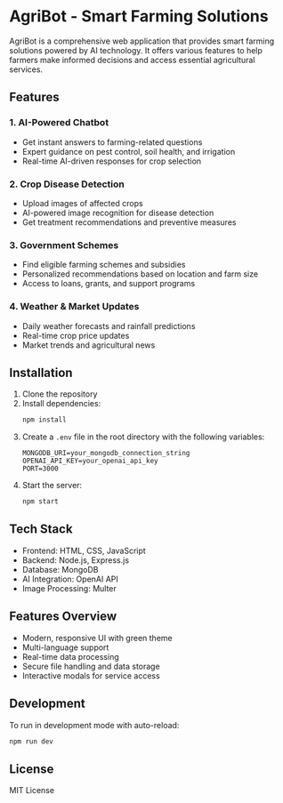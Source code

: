 # AgriBot - Smart Farming Solutions

AgriBot is a comprehensive web application that provides smart farming solutions powered by AI technology. It offers various features to help farmers make informed decisions and access essential agricultural services.

## Features

### 1. AI-Powered Chatbot
- Get instant answers to farming-related questions
- Expert guidance on pest control, soil health, and irrigation
- Real-time AI-driven responses for crop selection

### 2. Crop Disease Detection
- Upload images of affected crops
- AI-powered image recognition for disease detection
- Get treatment recommendations and preventive measures

### 3. Government Schemes
- Find eligible farming schemes and subsidies
- Personalized recommendations based on location and farm size
- Access to loans, grants, and support programs

### 4. Weather & Market Updates
- Daily weather forecasts and rainfall predictions
- Real-time crop price updates
- Market trends and agricultural news

## Installation

1. Clone the repository
2. Install dependencies:
   ```bash
   npm install
   ```
3. Create a `.env` file in the root directory with the following variables:
   ```
   MONGODB_URI=your_mongodb_connection_string
   OPENAI_API_KEY=your_openai_api_key
   PORT=3000
   ```
4. Start the server:
   ```bash
   npm start
   ```

## Tech Stack

- Frontend: HTML, CSS, JavaScript
- Backend: Node.js, Express.js
- Database: MongoDB
- AI Integration: OpenAI API
- Image Processing: Multer

## Features Overview

- Modern, responsive UI with green theme
- Multi-language support
- Real-time data processing
- Secure file handling and data storage
- Interactive modals for service access

## Development

To run in development mode with auto-reload:
```bash
npm run dev
```

## License

MIT License